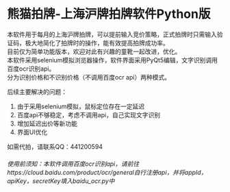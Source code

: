 # 熊猫拍牌-上海沪牌拍牌软件Python版
本软件用于每月的上海沪牌拍牌，可以提前输入竞价策略，正式拍牌时只需输入验证码，极大地简化了拍牌时的操作，能有效提高拍牌成功率。  
目前仅为简单功能版本，欢迎对此有兴趣的童靴一起改进，优化。  
本软件采用selenium模拟浏览器操作，软件界面采用PyQt5编辑，文字识别调用百度ocr识别api。  
分为识别价格和不识别价格（不调用百度ocr api）两种模式。 
 
后续主要解决的问题：
1. 由于采用selenium模拟，鼠标定位存在一定延迟
2. 百度api不够稳定，考虑不调用api，自己实现文字识别
3. 增加延迟出价等新功能
4. 界面UI优化

如需代拍，请联系QQ：441200594
###### 使用前须知：本软件调用百度ocr识别api，请前往https://cloud.baidu.com/product/ocr/general自行注册api，并将appId，apiKey，secretKey填入baidu_ocr.py中
 
